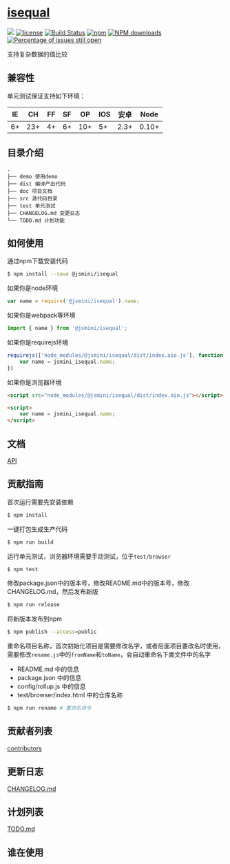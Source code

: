 # [isequal](https://github.com/jsmini/isequal) 

[![](https://img.shields.io/badge/Powered%20by-jslib%20isequal-brightgreen.svg)](https://github.com/yanhaijing/jslib-isequal)
[![license](https://img.shields.io/badge/license-MIT-blue.svg)](https://github.com/jsmini/isequal/blob/master/LICENSE)
[![Build Status](https://travis-ci.org/jsmini/isequal.svg?branch=master)](https://travis-ci.org/jsmini/isequal)
[![npm](https://img.shields.io/badge/npm-0.1.0-orange.svg)](https://www.npmjs.com/package/@jsmini/isequal)
[![NPM downloads](http://img.shields.io/npm/dm/@jsmini/isequal.svg?style=flat-square)](http://www.npmtrends.com/@jsmini/isequal)
[![Percentage of issues still open](http://isitmaintained.com/badge/open/jsmini/isequal.svg)](http://isitmaintained.com/project/jsmini/isequal "Percentage of issues still open")

支持复杂数据的值比较

## 兼容性
单元测试保证支持如下环境：

| IE   | CH   | FF   | SF   | OP   | IOS  | 安卓   | Node  |
| ---- | ---- | ---- | ---- | ---- | ---- | ---- | ----- |
| 6+   | 23+  | 4+   | 6+   | 10+  | 5+   | 2.3+ | 0.10+ |

## 目录介绍

```
.
├── demo 使用demo
├── dist 编译产出代码
├── doc 项目文档
├── src 源代码目录
├── test 单元测试
├── CHANGELOG.md 变更日志
└── TODO.md 计划功能
```

## 如何使用
通过npm下载安装代码

```bash
$ npm install --save @jsmini/isequal
```

如果你是node环境

```js
var name = require('@jsmini/isequal').name;
```

如果你是webpack等环境

```js
import { name } from '@jsmini/isequal';
```

如果你是requirejs环境

```js
requirejs(['node_modules/@jsmini/isequal/dist/index.aio.js'], function (jsmini_isequal) {
    var name = jsmini_isequal.name;
})
```

如果你是浏览器环境

```html
<script src="node_modules/@jsmini/isequal/dist/index.aio.js"></script>

<script>
    var name = jsmini_isequal.name;
</script>
```

## 文档
[API](https://github.com/jsmini/isequal/blob/master/doc/api.md)

## 贡献指南
首次运行需要先安装依赖

```bash
$ npm install
```

一键打包生成生产代码

```bash
$ npm run build
```

运行单元测试，浏览器环境需要手动测试，位于`test/browser`

```bash
$ npm test
```

修改package.json中的版本号，修改README.md中的版本号，修改CHANGELOG.md，然后发布新版

```bash
$ npm run release
```

将新版本发布到npm

```bash
$ npm publish --access=public
```

重命名项目名称，首次初始化项目是需要修改名字，或者后面项目要改名时使用，需要修改`rename.js`中的`fromName`和`toName`，会自动重命名下面文件中的名字

- README.md 中的信息
- package.json 中的信息
- config/rollup.js 中的信息
- test/browser/index.html 中的仓库名称

```bash
$ npm run rename # 重命名命令
```

## 贡献者列表
[contributors](https://github.com/jsmini/isequal/graphs/contributors)

## 更新日志
[CHANGELOG.md](https://github.com/jsmini/isequal/blob/master/CHANGELOG.md)

## 计划列表
[TODO.md](https://github.com/jsmini/isequal/blob/master/TODO.md)

## 谁在使用
